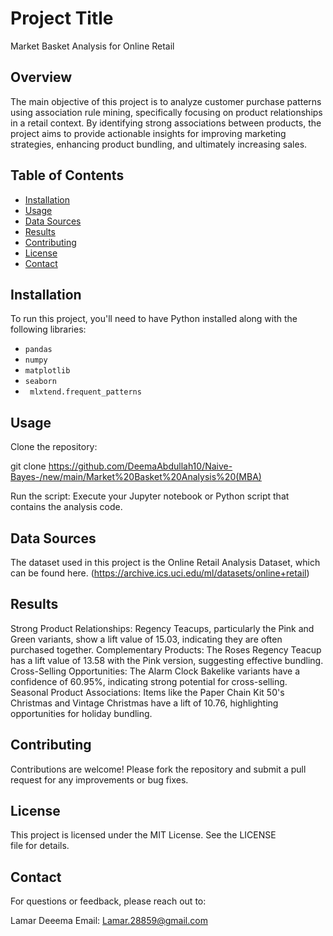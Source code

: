 # Project Title
Market Basket Analysis for Online Retail

## Overview
The main objective of this project is to analyze customer purchase patterns using association rule mining, specifically focusing on product relationships in a retail context. By identifying strong associations between products, the project aims to provide actionable insights for improving marketing strategies, enhancing product bundling, and ultimately increasing sales.
## Table of Contents

- [Installation](#installation)
- [Usage](#usage)
- [Data Sources](#data-sources)
- [Results](#results)
- [Contributing](#contributing)
- [License](#license)
- [Contact](#contact)



## Installation

To run this project, you'll need to have Python installed along with the following libraries:
- `pandas`
- `numpy`
- `matplotlib`
- `seaborn`
- ` mlxtend.frequent_patterns`



## Usage
Clone the repository:

git clone https://github.com/DeemaAbdullah10/Naive-Bayes-/new/main/Market%20Basket%20Analysis%20(MBA)

Run the script: Execute your Jupyter notebook or Python script that contains the analysis code.
## Data Sources
The dataset used in this project is the Online Retail Analysis Dataset, which can be found here.
(https://archive.ics.uci.edu/ml/datasets/online+retail)

## Results
Strong Product Relationships: Regency Teacups, particularly the Pink and Green variants, show a lift value of 15.03, indicating they are often purchased together.
Complementary Products: The Roses Regency Teacup has a lift value of 13.58 with the Pink version, suggesting effective bundling.
Cross-Selling Opportunities: The Alarm Clock Bakelike variants have a confidence of 60.95%, indicating strong potential for cross-selling.
Seasonal Product Associations: Items like the Paper Chain Kit 50's Christmas and Vintage Christmas have a lift of 10.76, highlighting opportunities for holiday bundling.

 ## Contributing
 Contributions are welcome! Please fork the repository and submit a pull request for any improvements or bug fixes.

## License
This project is licensed under the MIT License. See the LICENSE file for details.
## Contact
For questions or feedback, please reach out to:

Lamar Deeema Email: Lamar.28859@gmail.com 
